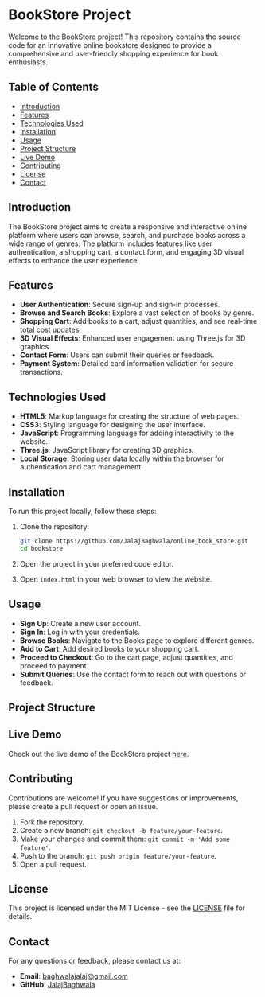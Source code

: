 # BookStore Project

Welcome to the BookStore project! This repository contains the source code for an innovative online bookstore designed to provide a comprehensive and user-friendly shopping experience for book enthusiasts.

## Table of Contents

- [Introduction](#introduction)
- [Features](#features)
- [Technologies Used](#HTML,CSS,javascript)
- [Installation](#installation)
- [Usage](#usage)
- [Project Structure](#project-structure)
- [Live Demo](https://jalajbaghwala.github.io/online_book_store/)
- [Contributing](#contributing)
- [License](#license)
- [Contact](8449478899)

## Introduction

The BookStore project aims to create a responsive and interactive online platform where users can browse, search, and purchase books across a wide range of genres. The platform includes features like user authentication, a shopping cart, a contact form, and engaging 3D visual effects to enhance the user experience.

## Features

- **User Authentication**: Secure sign-up and sign-in processes.
- **Browse and Search Books**: Explore a vast selection of books by genre.
- **Shopping Cart**: Add books to a cart, adjust quantities, and see real-time total cost updates.
- **3D Visual Effects**: Enhanced user engagement using Three.js for 3D graphics.
- **Contact Form**: Users can submit their queries or feedback.
- **Payment System**: Detailed card information validation for secure transactions.

## Technologies Used

- **HTML5**: Markup language for creating the structure of web pages.
- **CSS3**: Styling language for designing the user interface.
- **JavaScript**: Programming language for adding interactivity to the website.
- **Three.js**: JavaScript library for creating 3D graphics.
- **Local Storage**: Storing user data locally within the browser for authentication and cart management.

## Installation

To run this project locally, follow these steps:

1. Clone the repository:
    ```bash
    git clone https://github.com/JalajBaghwala/online_book_store.git
    cd bookstore
    ```

2. Open the project in your preferred code editor.

3. Open `index.html` in your web browser to view the website.

## Usage

- **Sign Up**: Create a new user account.
- **Sign In**: Log in with your credentials.
- **Browse Books**: Navigate to the Books page to explore different genres.
- **Add to Cart**: Add desired books to your shopping cart.
- **Proceed to Checkout**: Go to the cart page, adjust quantities, and proceed to payment.
- **Submit Queries**: Use the contact form to reach out with questions or feedback.

## Project Structure


## Live Demo

Check out the live demo of the BookStore project [here](https://jalajbaghwala.github.io/online_book_store/).

## Contributing

Contributions are welcome! If you have suggestions or improvements, please create a pull request or open an issue.

1. Fork the repository.
2. Create a new branch: `git checkout -b feature/your-feature`.
3. Make your changes and commit them: `git commit -m 'Add some feature'`.
4. Push to the branch: `git push origin feature/your-feature`.
5. Open a pull request.

## License

This project is licensed under the MIT License - see the [LICENSE](LICENSE) file for details.

## Contact

For any questions or feedback, please contact us at:
- **Email**: baghwalajalaj@gmail.com
- **GitHub**: [JalajBaghwala](https://github.com/JalajBaghwala)



